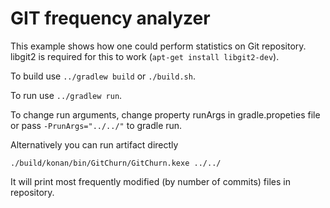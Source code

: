 # GIT frequency analyzer

This example shows how one could perform statistics on Git repository.
libgit2 is required for this to work (`apt-get install libgit2-dev`).

To build use `../gradlew build` or `./build.sh`.

To run use `../gradlew run`.

To change run arguments, change property runArgs in gradle.propeties file 
or pass `-PrunArgs="../../"` to gradle run. 

Alternatively you can run artifact directly 

    ./build/konan/bin/GitChurn/GitChurn.kexe ../../

It will print most frequently modified (by number of commits) files in repository.

